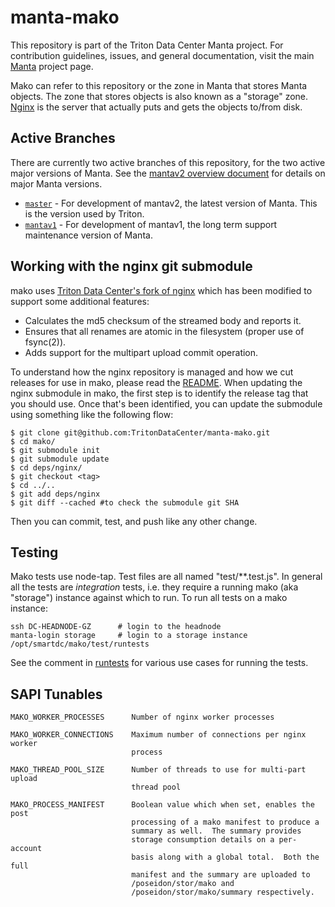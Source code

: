 <!--
    This Source Code Form is subject to the terms of the Mozilla Public
    License, v. 2.0. If a copy of the MPL was not distributed with this
    file, You can obtain one at http://mozilla.org/MPL/2.0/.
-->

<!--
    Copyright 2020 Joyent, Inc.
    Copyright 2023 MNX Cloud, Inc.
-->

# manta-mako

This repository is part of the Triton Data Center Manta project.  For contribution
guidelines, issues, and general documentation, visit the main
[Manta](http://github.com/TritonDataCenter/manta) project page.

Mako can refer to this repository or the zone in Manta that stores Manta
objects.  The zone that stores objects is also known as a "storage" zone.
[Nginx](http://nginx.org/) is the server that actually puts and gets the objects
to/from disk.

## Active Branches

There are currently two active branches of this repository, for the two
active major versions of Manta. See the [mantav2 overview
document](https://github.com/TritonDataCenter/manta/blob/master/docs/mantav2.md) for
details on major Manta versions.

- [`master`](../../tree/master/) - For development of mantav2, the latest
  version of Manta. This is the version used by Triton.
- [`mantav1`](../../tree/mantav1/) - For development of mantav1, the long
  term support maintenance version of Manta.


## Working with the nginx git submodule

mako uses [Triton Data Center's fork of nginx](https://github.com/TritonDataCenter/nginx)
which has been modified to support some additional features:

* Calculates the md5 checksum of the streamed body and reports it.
* Ensures that all renames are atomic in the filesystem (proper use of
  fsync(2)).
* Adds support for the multipart upload commit operation.

To understand how the nginx repository is managed and how we cut
releases for use in mako, please read the
[README](https://github.com/TritonDataCenter/nginx).  When updating the nginx
submodule in mako, the first step is to identify the release tag that
you should use. Once that's been identified, you can update the
submodule using something like the following flow:

```
$ git clone git@github.com:TritonDataCenter/manta-mako.git
$ cd mako/
$ git submodule init
$ git submodule update
$ cd deps/nginx/
$ git checkout <tag>
$ cd ../..
$ git add deps/nginx
$ git diff --cached #to check the submodule git SHA
```

Then you can commit, test, and push like any other change.


## Testing

Mako tests use node-tap. Test files are all named "test/**.test.js".
In general all the tests are *integration* tests, i.e. they require a running
mako (aka "storage") instance against which to run. To run all tests on a
mako instance:

    ssh DC-HEADNODE-GZ      # login to the headnode
    manta-login storage     # login to a storage instance
    /opt/smartdc/mako/test/runtests

See the comment in [runtests](./test/runtests) for various use cases for running
the tests.


## SAPI Tunables

    MAKO_WORKER_PROCESSES      Number of nginx worker processes

    MAKO_WORKER_CONNECTIONS    Maximum number of connections per nginx worker
                               process

    MAKO_THREAD_POOL_SIZE      Number of threads to use for multi-part upload
                               thread pool

    MAKO_PROCESS_MANIFEST      Boolean value which when set, enables the post
                               processing of a mako manifest to produce a
                               summary as well.  The summary provides
                               storage consumption details on a per-account
                               basis along with a global total.  Both the full
                               manifest and the summary are uploaded to
                               /poseidon/stor/mako and
                               /poseidon/stor/mako/summary respectively.
